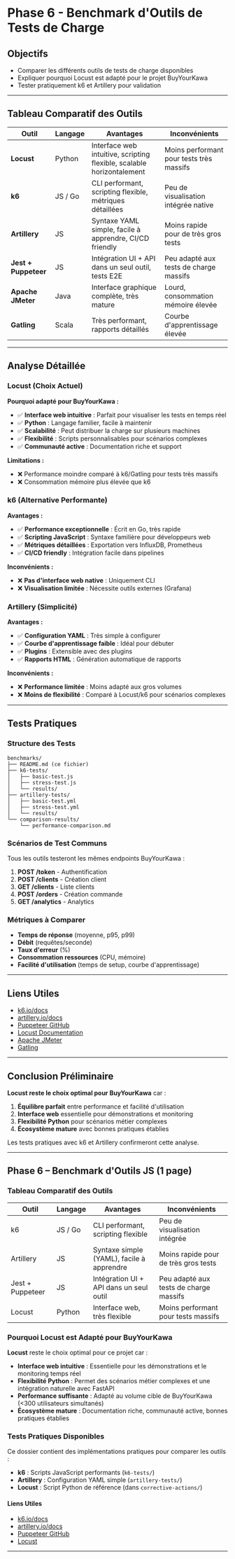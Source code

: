 # Phase 6 - Benchmark d'Outils de Tests de Charge

## Objectifs
- Comparer les différents outils de tests de charge disponibles
- Expliquer pourquoi Locust est adapté pour le projet BuyYourKawa
- Tester pratiquement k6 et Artillery pour validation

---

## Tableau Comparatif des Outils

| Outil             | Langage   | Avantages                                    | Inconvénients                           |
|-------------------|-----------|----------------------------------------------|----------------------------------------|
| **Locust**        | Python    | Interface web intuitive, scripting flexible, scalable horizontalement | Moins performant pour tests très massifs |
| **k6**            | JS / Go   | CLI performant, scripting flexible, métriques détaillées | Peu de visualisation intégrée native |
| **Artillery**     | JS        | Syntaxe YAML simple, facile à apprendre, CI/CD friendly | Moins rapide pour de très gros tests |
| **Jest + Puppeteer** | JS     | Intégration UI + API dans un seul outil, tests E2E | Peu adapté aux tests de charge massifs |
| **Apache JMeter** | Java      | Interface graphique complète, très mature | Lourd, consommation mémoire élevée |
| **Gatling**       | Scala     | Très performant, rapports détaillés | Courbe d'apprentissage élevée |

---

## Analyse Détaillée

### Locust (Choix Actuel)
**Pourquoi adapté pour BuyYourKawa :**
- ✅ **Interface web intuitive** : Parfait pour visualiser les tests en temps réel
- ✅ **Python** : Langage familier, facile à maintenir
- ✅ **Scalabilité** : Peut distribuer la charge sur plusieurs machines
- ✅ **Flexibilité** : Scripts personnalisables pour scénarios complexes
- ✅ **Communauté active** : Documentation riche et support

**Limitations :**
- ❌ Performance moindre comparé à k6/Gatling pour tests très massifs
- ❌ Consommation mémoire plus élevée que k6

### k6 (Alternative Performante)
**Avantages :**
- ✅ **Performance exceptionnelle** : Écrit en Go, très rapide
- ✅ **Scripting JavaScript** : Syntaxe familière pour développeurs web
- ✅ **Métriques détaillées** : Exportation vers InfluxDB, Prometheus
- ✅ **CI/CD friendly** : Intégration facile dans pipelines

**Inconvénients :**
- ❌ **Pas d'interface web native** : Uniquement CLI
- ❌ **Visualisation limitée** : Nécessite outils externes (Grafana)

### Artillery (Simplicité)
**Avantages :**
- ✅ **Configuration YAML** : Très simple à configurer
- ✅ **Courbe d'apprentissage faible** : Idéal pour débuter
- ✅ **Plugins** : Extensible avec des plugins
- ✅ **Rapports HTML** : Génération automatique de rapports

**Inconvénients :**
- ❌ **Performance limitée** : Moins adapté aux gros volumes
- ❌ **Moins de flexibilité** : Comparé à Locust/k6 pour scénarios complexes

---

## Tests Pratiques

### Structure des Tests
```
benchmarks/
├── README.md (ce fichier)
├── k6-tests/
│   ├── basic-test.js
│   ├── stress-test.js
│   └── results/
├── artillery-tests/
│   ├── basic-test.yml
│   ├── stress-test.yml
│   └── results/
└── comparison-results/
    └── performance-comparison.md
```

### Scénarios de Test Communs
Tous les outils testeront les mêmes endpoints BuyYourKawa :
1. **POST /token** - Authentification
2. **POST /clients** - Création client
3. **GET /clients** - Liste clients
4. **POST /orders** - Création commande
5. **GET /analytics** - Analytics

### Métriques à Comparer
- **Temps de réponse** (moyenne, p95, p99)
- **Débit** (requêtes/seconde)
- **Taux d'erreur** (%)
- **Consommation ressources** (CPU, mémoire)
- **Facilité d'utilisation** (temps de setup, courbe d'apprentissage)

---

## Liens Utiles

- [k6.io/docs](https://k6.io/docs)
- [artillery.io/docs](https://www.artillery.io/docs)
- [Puppeteer GitHub](https://github.com/puppeteer/puppeteer)
- [Locust Documentation](https://locust.io/)
- [Apache JMeter](https://jmeter.apache.org/)
- [Gatling](https://gatling.io/)

---

## Conclusion Préliminaire

**Locust reste le choix optimal pour BuyYourKawa** car :
1. **Équilibre parfait** entre performance et facilité d'utilisation
2. **Interface web** essentielle pour démonstrations et monitoring
3. **Flexibilité Python** pour scénarios métier complexes
4. **Écosystème mature** avec bonnes pratiques établies

Les tests pratiques avec k6 et Artillery confirmeront cette analyse.

---

## Phase 6 – Benchmark d'Outils JS (1 page)

### Tableau Comparatif des Outils

| Outil             | Langage   | Avantages                            | Inconvénients                    |
|------------------|-----------|--------------------------------------|----------------------------------|
| k6               | JS / Go   | CLI performant, scripting flexible   | Peu de visualisation intégrée    |
| Artillery        | JS        | Syntaxe simple (YAML), facile à apprendre | Moins rapide pour de très gros tests |
| Jest + Puppeteer | JS        | Intégration UI + API dans un seul outil | Peu adapté aux tests de charge massifs |
| Locust           | Python    | Interface web, très flexible         | Moins performant pour tests massifs |

### Pourquoi Locust est Adapté pour BuyYourKawa

**Locust** reste le choix optimal pour ce projet car :
- **Interface web intuitive** : Essentielle pour les démonstrations et le monitoring temps réel
- **Flexibilité Python** : Permet des scénarios métier complexes et une intégration naturelle avec FastAPI
- **Performance suffisante** : Adapté au volume cible de BuyYourKawa (<300 utilisateurs simultanés)
- **Écosystème mature** : Documentation riche, communauté active, bonnes pratiques établies

### Tests Pratiques Disponibles

Ce dossier contient des implémentations pratiques pour comparer les outils :
- **k6** : Scripts JavaScript performants (`k6-tests/`)
- **Artillery** : Configuration YAML simple (`artillery-tests/`)
- **Locust** : Script Python de référence (dans `corrective-actions/`)

#### Liens Utiles

- [k6.io/docs](https://k6.io/docs)
- [artillery.io/docs](https://www.artillery.io/docs)
- [Puppeteer GitHub](https://github.com/puppeteer/puppeteer)
- [Locust](https://locust.io/)

---
